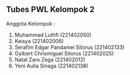 <h2>Tubes PWL Kelompok 2</h2>
<p>
    Anggota Kelompok :
    <ol>
        <li>
            Muhammad Luthfi (221402050)
        </li>
        <li>
            Keisya (221402006)
        </li>
        <li>
            Serafim Edgar Pandamei Sitorus (221402133)
        </li>
        <li>
            Gylbert Chrismiguel Sitorus (221402025)
        </li>
        <li>
            Natal Zaro Zega (221402012)
        </li>
        <li>
            Yeni Aulia Sinaga (221402138)
        </li>
    </ol>
</p>